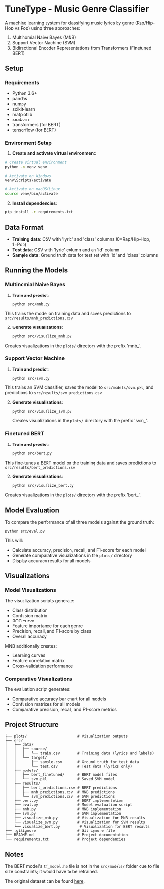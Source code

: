 # TuneType - Music Genre Classifier

A machine learning system for classifying music lyrics by genre (Rap/Hip-Hop vs Pop) using three approaches:

1. Multinomial Naive Bayes (MNB)
2. Support Vector Machine (SVM)
3. Bidirectional Encoder Representations from Transformers (Finetuned BERT)

## Setup

### Requirements

- Python 3.6+
- pandas
- numpy
- scikit-learn
- matplotlib
- seaborn
- transformers (for BERT)
- tensorflow (for BERT)

### Environment Setup

1. **Create and activate virtual environment**:

```bash
# Create virtual environment
python -m venv venv

# Activate on Windows
venv\Scripts\activate

# Activate on macOS/Linux
source venv/bin/activate
```

2. **Install dependencies**:

```bash
pip install -r requirements.txt
```

## Data Format

- **Training data**: CSV with 'lyric' and 'class' columns (0=Rap/Hip-Hop, 1=Pop)
- **Test data**: CSV with 'lyric' column and an 'id' column
- **Sample data**: Ground truth data for test set with 'id' and 'class' columns

## Running the Models

### Multinomial Naive Bayes

1. **Train and predict**:

   ```bash
   python src/mnb.py
   ```

This trains the model on training data and saves predictions to `src/results/mnb_predictions.csv`

2. **Generate visualizations**:
   ```bash
   python src/visualize_mnb.py
   ```

Creates visualizations in the `plots/` directory with the prefix 'mnb\_'.

### Support Vector Machine

1. **Train and predict**:

   ```bash
   python src/svm.py
   ```

This trains an SVM classifier, saves the model to `src/models/svm.pkl`, and predictions to `src/results/svm_predictions.csv`

2. **Generate visualizations**:
   ```bash
   python src/visualize_svm.py
   ```
   Creates visualizations in the `plots/` directory with the prefix 'svm\_'.

### Finetuned BERT

1. **Train and predict**:
   ```bash
   python src/bert.py
   ```

This fine-tunes a BERT model on the training data and saves predictions to `src/results/bert_predictions.csv`

2. **Generate visualizations**:
   ```bash
   python src/visualize_bert.py
   ```

Creates visualizations in the `plots/` directory with the prefix 'bert\_'.

## Model Evaluation

To compare the performance of all three models against the ground truth:

```bash
python src/eval.py
```

This will:

- Calculate accuracy, precision, recall, and F1-score for each model
- Generate comparative visualizations in the `plots/` directory
- Display accuracy results for all models

## Visualizations

### Model Visualizations

The visualization scripts generate:

- Class distribution
- Confusion matrix
- ROC curve
- Feature importance for each genre
- Precision, recall, and F1-score by class
- Overall accuracy

MNB additionally creates:

- Learning curves
- Feature correlation matrix
- Cross-validation performance

### Comparative Visualizations

The evaluation script generates:

- Comparative accuracy bar chart for all models
- Confusion matrices for all models
- Comparative precision, recall, and F1-score metrics

## Project Structure

```
├── plots/                       # Visualization outputs
├── src/
│   ├── data/
│   │   ├── source/
│   │   │   └── train.csv        # Training data (lyrics and labels)
│   │   └── target/
│   │       ├── sample.csv       # Ground truth for test data
│   │       └── test.csv         # Test data (lyrics only)
│   ├── models/
│   │   ├── bert_finetuned/      # BERT model files
│   │   └── svm.pkl              # Saved SVM model
│   ├── results/
│   │   ├── bert_predictions.csv # BERT predictions
│   │   ├── mnb_predictions.csv  # MNB predictions
│   │   └── svm_predictions.csv  # SVM predictions
│   ├── bert.py                  # BERT implementation
│   ├── eval.py                  # Model evaluation script
│   ├── mnb.py                   # MNB implementation
│   ├── svm.py                   # SVM implementation
│   ├── visualize_mnb.py         # Visualization for MNB results
│   └── visualize_svm.py         # Visualization for SVM results
│   └── visualize_bert.py         # Visualization for BERT results
├── .gitignore                   # Git ignore file
├── README.md                    # Project documentation
└── requirements.txt             # Project dependencies
```

## Notes

The BERT model's `tf_model.h5` file is not in the `src/models/` folder due to file size constraints; it would have to be retrained.

The original dataset can be found [here](https://www.kaggle.com/datasets/sshikamaru/music-genre-classification/).
